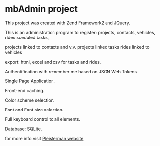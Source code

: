 # mbAdmin project


This project was created with Zend Framework2 and JQuery.

This is an administration program to register:
projects, 
contacts,
vehicles,
rides
sceduled tasks,

projects linked to contacts and v.v.
projects linked tasks
rides linked to vehicles

export:
html, excel and csv for tasks and rides.

Authentification with remember me based on JSON Web Tokens.

Single Page Application.

Front-end caching.

Color scheme selection.

Font and Font size selection.

Full keyboard control to all elements.

Database: SQLite.


for more info visit <a href="https://www.pleisterman.nl">Pleisterman website</a>